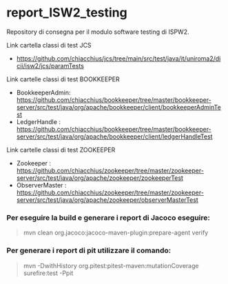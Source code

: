 # report_ISW2_testing

Repository di consegna per il modulo software testing di ISPW2.

Link cartella classi di test JCS 
- https://github.com/chiacchius/jcs/tree/main/src/test/java/it/uniroma2/dicii/isw2/jcs/paramTests  


Link cartelle classi di test BOOKKEEPER  
- BookkeeperAdmin: https://github.com/chiacchius/bookkeeper/tree/master/bookkeeper-server/src/test/java/org/apache/bookkeeper/client/bookkeeperAdminTest
- LedgerHandle : https://github.com/chiacchius/bookkeeper/tree/master/bookkeeper-server/src/test/java/org/apache/bookkeeper/client/ledgerHandleTest

Link cartelle classi di test ZOOKEEPER  
- Zookeeper : https://github.com/chiacchius/zookeeper/tree/master/zookeeper-server/src/test/java/org/apache/zookeeper/zookeeperTest
- ObserverMaster : https://github.com/chiacchius/zookeeper/tree/master/zookeeper-server/src/test/java/org/apache/zookeeper/observerMasterTest

### Per eseguire la build e generare i report di Jacoco eseguire:
>mvn clean org.jacoco:jacoco-maven-plugin:prepare-agent verify

### Per generare i report di pit utilizzare il comando:
>mvn -DwithHistory org.pitest:pitest-maven:mutationCoverage surefire:test -Ppit

